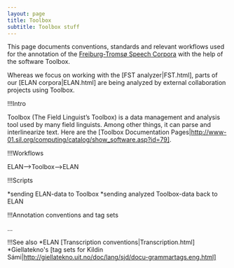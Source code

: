 ```yaml
---
layout: page
title: Toolbox
subtitle: Toolbox stuff
---
```


This page documents conventions, standards and relevant workflows used for the annotation of the [Freiburg-Tromsø Speech Corpora](freiburg.html) with the help of the software Toolbox.

Whereas we focus on working with the [FST analyzer|FST.html], parts of our [ELAN corpora|ELAN.html] are being analyzed by external collaboration projects using Toolbox.


!!!Intro

Toolbox (The Field Linguist’s Toolbox) is a data management and analysis tool used by many field linguists. Among other things, it can parse and interlinearize text. Here are the [Toolbox Documentation Pages|http://www-01.sil.org/computing/catalog/show_software.asp?id=79].


!!!Workflows

ELAN-->Toolbox-->ELAN


!!!Scripts

*sending ELAN-data to Toolbox
*sending analyzed Toolbox-data back to ELAN


!!!Annotation conventions and tag sets

…


!!!See also
*ELAN [Transcription conventions|Transcription.html]
*Giellatekno's [tag sets for Kildin Sámi|http://giellatekno.uit.no/doc/lang/sjd/docu-grammartags.eng.html]
